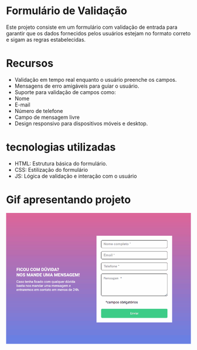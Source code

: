 # Formulário de Validação

Este projeto consiste em um formulário com validação de entrada 
para garantir que os dados fornecidos pelos usuários estejam no 
formato correto e sigam as regras estabelecidas.

# Recursos

- Validação em tempo real enquanto o usuário preenche os campos.
- Mensagens de erro amigáveis para guiar o usuário.
- Suporte para validação de campos como:
- Nome
- E-mail
- Número de telefone
- Campo de mensagem livre
- Design responsivo para dispositivos móveis e desktop.


# tecnologias utilizadas

- HTML: Estrutura básica do formulário.
- CSS: Estilização do formulário
- JS: Lógica de validação e interação com o usuário



# Gif apresentando projeto

<img src="./src/images/Animação.gif" alt="Gif demonstrando funcionalismo do formulário">
